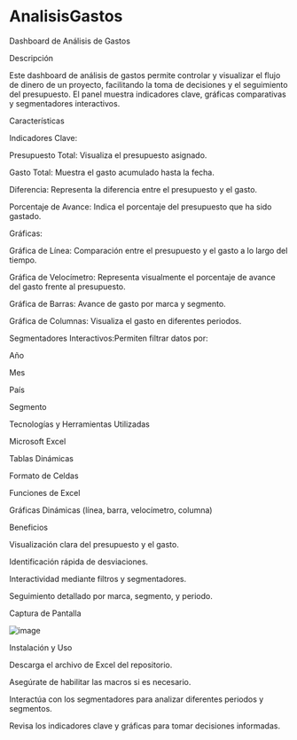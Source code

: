 # AnalisisGastos
Dashboard de Análisis de Gastos

Descripción

Este dashboard de análisis de gastos permite controlar y visualizar el flujo de dinero de un proyecto, facilitando la toma de decisiones y el seguimiento del presupuesto. El panel muestra indicadores clave, gráficas comparativas y segmentadores interactivos.

Características

Indicadores Clave:

Presupuesto Total: Visualiza el presupuesto asignado.

Gasto Total: Muestra el gasto acumulado hasta la fecha.

Diferencia: Representa la diferencia entre el presupuesto y el gasto.

Porcentaje de Avance: Indica el porcentaje del presupuesto que ha sido gastado.

Gráficas:

Gráfica de Línea: Comparación entre el presupuesto y el gasto a lo largo del tiempo.

Gráfica de Velocímetro: Representa visualmente el porcentaje de avance del gasto frente al presupuesto.

Gráfica de Barras: Avance de gasto por marca y segmento.

Gráfica de Columnas: Visualiza el gasto en diferentes periodos.

Segmentadores Interactivos:Permiten filtrar datos por:

Año

Mes

País

Segmento

Tecnologías y Herramientas Utilizadas

Microsoft Excel

Tablas Dinámicas

Formato de Celdas

Funciones de Excel

Gráficas Dinámicas (línea, barra, velocímetro, columna)

Beneficios

Visualización clara del presupuesto y el gasto.

Identificación rápida de desviaciones.

Interactividad mediante filtros y segmentadores.

Seguimiento detallado por marca, segmento, y periodo.

Captura de Pantalla

![image](https://github.com/user-attachments/assets/20a89e3f-2f12-4e4b-96a8-1fd260fd3137)


Instalación y Uso

Descarga el archivo de Excel del repositorio.

Asegúrate de habilitar las macros si es necesario.

Interactúa con los segmentadores para analizar diferentes periodos y segmentos.

Revisa los indicadores clave y gráficas para tomar decisiones informadas.
